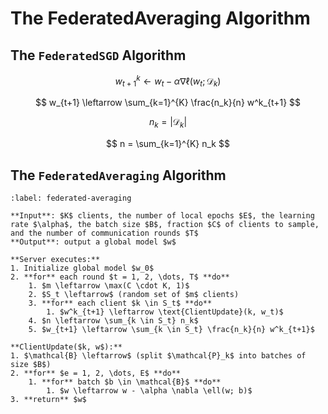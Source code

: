 # The FederatedAveraging Algorithm

## The $\texttt{FederatedSGD}$ Algorithm

$$
w^k_{t+1} \leftarrow w_t - \alpha \nabla \ell(w_t; \mathcal{D}_k)
$$

$$
w_{t+1} \leftarrow \sum_{k=1}^{K} \frac{n_k}{n} w^k_{t+1}
$$

$$
n_k = |\mathcal{D}_k|
$$

$$
n = \sum_{k=1}^{K} n_k
$$


## The $\texttt{FederatedAveraging}$ Algorithm

```{prf:algorithm} Federated Averaging
:label: federated-averaging

**Input**: $K$ clients, the number of local epochs $E$, the learning rate $\alpha$, the batch size $B$, fraction $C$ of clients to sample, and the number of communication rounds $T$    
**Output**: output a global model $w$

**Server executes:**   
1. Initialize global model $w_0$
2. **for** each round $t = 1, 2, \dots, T$ **do**
    1. $m \leftarrow \max(C \cdot K, 1)$
    2. $S_t \leftarrow$ (random set of $m$ clients)
    3. **for** each client $k \in S_t$ **do**
        1. $w^k_{t+1} \leftarrow \text{ClientUpdate}(k, w_t)$
    4. $n \leftarrow \sum_{k \in S_t} n_k$
    5. $w_{t+1} \leftarrow \sum_{k \in S_t} \frac{n_k}{n} w^k_{t+1}$
   
**ClientUpdate($k, w$):**
1. $\mathcal{B} \leftarrow$ (split $\mathcal{P}_k$ into batches of size $B$)
2. **for** $e = 1, 2, \dots, E$ **do**
    1. **for** batch $b \in \mathcal{B}$ **do**
        1. $w \leftarrow w - \alpha \nabla \ell(w; b)$
3. **return** $w$
```
